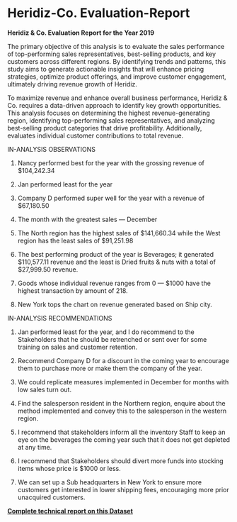 # Heridiz-Co. Evaluation-Report

**Heridiz & Co. Evaluation Report for the Year 2019**

The primary objective of this analysis is to evaluate the sales performance of top-performing sales representatives, best-selling products, and key customers across different regions. By identifying trends and patterns, this study aims to generate actionable insights that will enhance pricing strategies, optimize product offerings, and improve customer engagement, ultimately driving revenue growth of Heridiz.

To maximize revenue and enhance overall business performance, Heridiz & Co. requires a data-driven approach to identify key growth opportunities. This analysis focuses on determining the highest revenue-generating region, identifying top-performing sales representatives, and analyzing best-selling product categories that drive profitability. Additionally, evaluates individual customer contributions to total revenue.

IN-ANALYSIS OBSERVATIONS

1. Nancy performed best for the year with the grossing revenue of $104,242.34

2. Jan performed least for the year

3. Company D performed super well for the year with a revenue of $67,180.50

4. The month with the greatest sales — December

5. The North region has the highest sales of $141,660.34 while the West region has the least sales of $91,251.98

6. The best performing product of the year is Beverages; it generated $110,577.11 revenue and the least is Dried fruits & nuts with a total of $27,999.50 revenue.

7. Goods whose individual revenue ranges from 0 — $1000 have the highest transaction by amount of 218.

8. New York tops the chart on revenue generated based on Ship city.

IN-ANALYSIS RECOMMENDATIONS

1. Jan performed least for the year, and I do recommend to the Stakeholders that he should be retrenched or sent over for some training on sales and customer retention.

2. Recommend Company D for a discount in the coming year to encourage them to purchase more or make them the company of the year.

3. We could replicate measures implemented in December for months with low sales turn out.

4. Find the salesperson resident in the Northern region, enquire about the method implemented and convey this to the salesperson in the western region.

5. I recommend that stakeholders inform all the inventory Staff to keep an eye on the beverages the coming year such that it does not get depleted at any time.

6. I recommend that Stakeholders should divert more funds into stocking items whose price is $1000 or less.

7. We can set up a Sub headquarters in New York to ensure more customers get interested in lower shipping fees, encouraging more prior unacquired customers.

[**Complete technical report on this Dataset**](https://medium.com/@akinteyeidris/heridiz-co-evaluation-report-for-the-year-2019-9b0aff685f0f)  
#####
